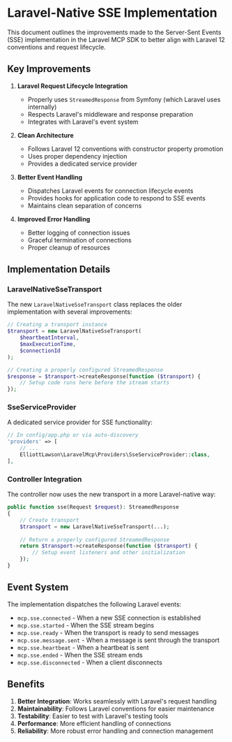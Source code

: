 # Laravel-Native SSE Implementation

This document outlines the improvements made to the Server-Sent Events (SSE) implementation in the Laravel MCP SDK to better align with Laravel 12 conventions and request lifecycle.

## Key Improvements

1. **Laravel Request Lifecycle Integration**
   - Properly uses `StreamedResponse` from Symfony (which Laravel uses internally)
   - Respects Laravel's middleware and response preparation
   - Integrates with Laravel's event system

2. **Clean Architecture**
   - Follows Laravel 12 conventions with constructor property promotion
   - Uses proper dependency injection
   - Provides a dedicated service provider

3. **Better Event Handling**
   - Dispatches Laravel events for connection lifecycle events
   - Provides hooks for application code to respond to SSE events
   - Maintains clean separation of concerns

4. **Improved Error Handling**
   - Better logging of connection issues
   - Graceful termination of connections
   - Proper cleanup of resources

## Implementation Details

### LaravelNativeSseTransport

The new `LaravelNativeSseTransport` class replaces the older implementation with several improvements:

```php
// Creating a transport instance
$transport = new LaravelNativeSseTransport(
    $heartbeatInterval,
    $maxExecutionTime,
    $connectionId
);

// Creating a properly configured StreamedResponse
$response = $transport->createResponse(function ($transport) {
    // Setup code runs here before the stream starts
});
```

### SseServiceProvider

A dedicated service provider for SSE functionality:

```php
// In config/app.php or via auto-discovery
'providers' => [
    // ...
    ElliottLawson\LaravelMcp\Providers\SseServiceProvider::class,
],
```

### Controller Integration

The controller now uses the new transport in a more Laravel-native way:

```php
public function sse(Request $request): StreamedResponse
{
    // Create transport
    $transport = new LaravelNativeSseTransport(...);
    
    // Return a properly configured StreamedResponse
    return $transport->createResponse(function ($transport) {
        // Setup event listeners and other initialization
    });
}
```

## Event System

The implementation dispatches the following Laravel events:

- `mcp.sse.connected` - When a new SSE connection is established
- `mcp.sse.started` - When the SSE stream begins
- `mcp.sse.ready` - When the transport is ready to send messages
- `mcp.sse.message.sent` - When a message is sent through the transport
- `mcp.sse.heartbeat` - When a heartbeat is sent
- `mcp.sse.ended` - When the SSE stream ends
- `mcp.sse.disconnected` - When a client disconnects

## Benefits

1. **Better Integration**: Works seamlessly with Laravel's request handling
2. **Maintainability**: Follows Laravel conventions for easier maintenance
3. **Testability**: Easier to test with Laravel's testing tools
4. **Performance**: More efficient handling of connections
5. **Reliability**: More robust error handling and connection management
